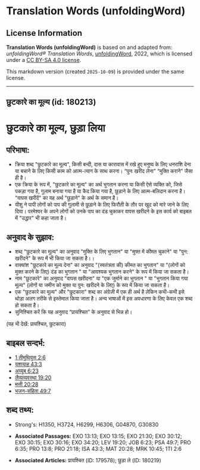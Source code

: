 # Translation Words (unfoldingWord)

## License Information

**Translation Words (unfoldingWord)** is based on and adapted from: _unfoldingWord® Translation Words_, [unfoldingWord](https://unfoldingword.org/utw), 2022, which is licensed under a [CC BY-SA 4.0 license](https://creativecommons.org/licenses/by-sa/4.0/legalcode.en).

This markdown version (created `2025-10-09`) is provided under the same license.



--------------------------------

## छुटकारे  का मूल्य (id: 180213)

छुटकारे का मूल्य, छुड़ा लिया
============================

परिभाषा:
--------

* क्रिया शब्द "छुटकारे का मूल्य", किसी बन्दी, दास या कारावास में रखे हुए मनुष्य के लिए धनराशि देना या बचाने के लिए किसी काम को आत्म\-त्याग के साथ करना। “पुनः खरीद लेना” “मुक्ति कराने” जैसा ही है।
* एक क्रिया के रूप में, "छुटकारे का मूल्य" का अर्थ भुगतान करना या किसी ऐसे व्यक्ति को, जिसे पकड़ा गया है, गुलाम बनाया गया है या कैद किया गया है, छुड़ाने के लिए आत्म\-बलिदान करना है। "वापस खरीदें" का यह अर्थ "छुड़ाने" के अर्थ के समान है।
* यीशु ने पापी लोगों को पाप की गुलामी से छुड़ाने के लिए फिरौती के तौर पर खुद को मारे जाने के लिए दिया। परमेश्वर के अपने लोगों को उनके पाप का दंड चुकाकर वापस खरीदने के इस कार्य को बाइबल में "उद्धार" भी कहा जाता है।

अनुवाद के सुझाव:
----------------

* शब्द "छुटकारे का मूल्य" का अनुवाद "मुक्ति के लिए भुगतान" या "मुफ्त में कीमत चुकाने" या "पुन: खरीदने" के रूप में भी किया जा सकता है।।
* वाक्यांश "छुटकारे का मूल्य देना" का अनुवाद "(स्वतंत्रता की) कीमत का भुगतान" या "(लोगों को मुक्त करने के लिए) दंड का भुगतान " या "आवश्यक भुगतान करने" के रूप में किया जा सकता है।
* नाम "छुटकारे" का अनुवाद "वापस खरीदना" या "एक जुर्माने का भुगतान " या "भुगतान किया गया मूल्य" (लोगों या जमीन को मुक्त या पुन: खरीदने के लिए) के रूप में किया जा सकता है।
* एक "छुटकारे का मूल्य" और "छुटकारा" शब्द का अंग्रेज़ी में एक ही अर्थ है लेकिन कभी\-कभी इसे थोड़ा अलग तरीके से इस्तेमाल किया जाता है। अन्य भाषाओं में इस अवधारणा के लिए केवल एक शब्द हो सकता है।
* सुनिश्चित करें कि यह अनुवाद “प्रायश्चित” के अनुवाद से भिन्न हो।

(यह भी देखें: प्रायश्चित, छुटकारा)

बाइबल सन्दर्भ:
--------------

* [1 तीमुथियुस 2:6](https://ref.ly/1Tim0:0)
* [यशायाह 43:3](https://ref.ly/Isa43:3)
* [अय्यूब 6:23](https://ref.ly/Job6:23)
* [लैव्यव्यवस्था 19:20](https://ref.ly/Isa19:20)
* [मत्ती 20:28](https://ref.ly/Matt20:28)
* [भजन\-संहिता 49:7](rc://*/tn/help/psa/049/007)

शब्द तथ्य:
----------

* Strong's: H1350, H3724, H6299, H6306, G04870, G30830

* **Associated Passages:** EXO 13:13; EXO 13:15; EXO 21:30; EXO 30:12; EXO 30:15; EXO 30:16; EXO 34:20; LEV 19:20; JOB 6:23; PSA 49:7; PRO 6:35; PRO 13:8; PRO 21:18; ISA 43:3; MAT 20:28; MRK 10:45; 1TI 2:6
* **Associated Articles:** प्रायश्चित (ID: 179578); छुड़ा ले (ID: 180219)

